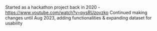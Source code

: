 Started as a hackathon project back in 2020 - https://www.youtube.com/watch?v=pysRUzovzko 
Continued making changes until Aug 2023, adding functionalities & expanding dataset for usability
